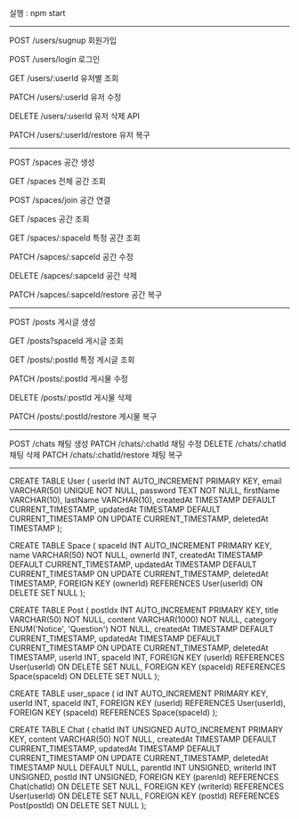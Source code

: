 
실행 : npm start

------------------------

POST /users/sugnup 회원가입

POST /users/login 로그인

GET /users/:userId 유저별 조회

PATCH	/users/:userId 유저 수정

DELETE	/users/:userId 유저 삭제 API

PATCH	/users/:userId/restore 유저 복구


------------------------

POST /spaces 공간 생성

GET	/spaces	전체 공간 조회

POST /spaces/join 공간 연결

GET  /spaces 공간 조회

GET	/spaces/:spaceId 특정 공간 조회

PATCH	/sapces/:sapceId 공간 수정

DELETE	/sapces/:sapceId 공간 삭제

PATCH	/sapces/:sapceId/restore 공간 복구



------------------------

POST	/posts	게시글 생성

GET	/posts?spaceId	게시글 조회

GET	/posts/:postId	특정 게시글 조회 

PATCH	/posts/:postId	게시물 수정 

DELETE	/posts/:postId	게시물 삭제 

PATCH	/posts/:postId/restore 게시물 복구

------------------------

POST	/chats 채팅 생성
PATCH	/chats/:chatId 채팅 수정
DELETE	/chats/:chatId 채팅 삭제 
PATCH	/chats/:chatId/restore 채팅 복구

------------------------

CREATE TABLE User (
    userId INT AUTO_INCREMENT PRIMARY KEY,
    email VARCHAR(50) UNIQUE NOT NULL,
    password TEXT NOT NULL,
    firstName VARCHAR(10),
    lastName VARCHAR(10),
    createdAt TIMESTAMP DEFAULT CURRENT_TIMESTAMP,
    updatedAt TIMESTAMP DEFAULT CURRENT_TIMESTAMP ON UPDATE CURRENT_TIMESTAMP,
    deletedAt TIMESTAMP
);

CREATE TABLE Space (
    spaceId INT AUTO_INCREMENT PRIMARY KEY,
    name VARCHAR(50) NOT NULL,
    ownerId INT,
    createdAt TIMESTAMP DEFAULT CURRENT_TIMESTAMP,
    updatedAt TIMESTAMP DEFAULT CURRENT_TIMESTAMP ON UPDATE CURRENT_TIMESTAMP,
    deletedAt TIMESTAMP,
    FOREIGN KEY (ownerId) REFERENCES User(userId) ON DELETE SET NULL
);


CREATE TABLE Post (
    postIdx INT AUTO_INCREMENT PRIMARY KEY,
    title VARCHAR(50) NOT NULL,
    content VARCHAR(1000) NOT NULL,
    category ENUM('Notice', 'Question') NOT NULL,
    createdAt TIMESTAMP DEFAULT CURRENT_TIMESTAMP,
    updatedAt TIMESTAMP DEFAULT CURRENT_TIMESTAMP ON UPDATE CURRENT_TIMESTAMP,
    deletedAt TIMESTAMP,
    userId INT,
    spaceId INT,
    FOREIGN KEY (userId) REFERENCES User(userId) ON DELETE SET NULL,
    FOREIGN KEY (spaceId) REFERENCES Space(spaceId) ON DELETE SET NULL
);

CREATE TABLE user_space (
    id INT AUTO_INCREMENT PRIMARY KEY,
    userId INT,
    spaceId INT,
    FOREIGN KEY (userId) REFERENCES User(userId),
    FOREIGN KEY (spaceId) REFERENCES Space(spaceId)
);

CREATE TABLE Chat (
    chatId INT UNSIGNED AUTO_INCREMENT PRIMARY KEY,
    content VARCHAR(50) NOT NULL,
    createdAt TIMESTAMP DEFAULT CURRENT_TIMESTAMP,
    updatedAt TIMESTAMP DEFAULT CURRENT_TIMESTAMP ON UPDATE CURRENT_TIMESTAMP,
    deletedAt TIMESTAMP NULL DEFAULT NULL,
    parentId INT UNSIGNED,
    writerId INT UNSIGNED,
    postId INT UNSIGNED,
    FOREIGN KEY (parenId) REFERENCES Chat(chatId) ON DELETE SET NULL,
    FOREIGN KEY (writerId) REFERENCES User(userId) ON DELETE SET NULL,
    FOREIGN KEY (postId) REFERENCES Post(postId) ON DELETE SET NULL );
